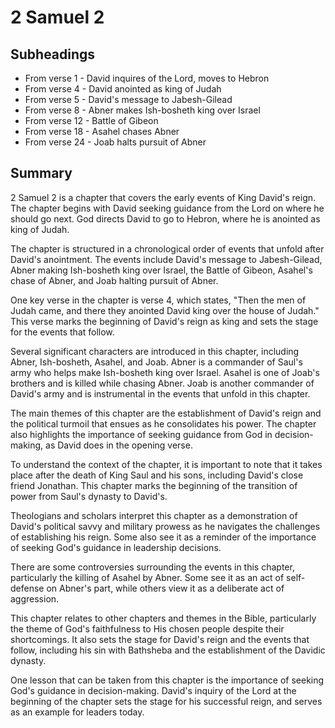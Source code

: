 # 2 Samuel 2

## Subheadings

* From verse 1 - David inquires of the Lord, moves to Hebron
* From verse 4 - David anointed as king of Judah
* From verse 5 - David's message to Jabesh-Gilead
* From verse 8 - Abner makes Ish-bosheth king over Israel
* From verse 12 - Battle of Gibeon
* From verse 18 - Asahel chases Abner
* From verse 24 - Joab halts pursuit of Abner

## Summary

2 Samuel 2 is a chapter that covers the early events of King David's reign. The chapter begins with David seeking guidance from the Lord on where he should go next. God directs David to go to Hebron, where he is anointed as king of Judah.

The chapter is structured in a chronological order of events that unfold after David's anointment. The events include David's message to Jabesh-Gilead, Abner making Ish-bosheth king over Israel, the Battle of Gibeon, Asahel's chase of Abner, and Joab halting pursuit of Abner.

One key verse in the chapter is verse 4, which states, "Then the men of Judah came, and there they anointed David king over the house of Judah." This verse marks the beginning of David's reign as king and sets the stage for the events that follow.

Several significant characters are introduced in this chapter, including Abner, Ish-bosheth, Asahel, and Joab. Abner is a commander of Saul's army who helps make Ish-bosheth king over Israel. Asahel is one of Joab's brothers and is killed while chasing Abner. Joab is another commander of David's army and is instrumental in the events that unfold in this chapter.

The main themes of this chapter are the establishment of David's reign and the political turmoil that ensues as he consolidates his power. The chapter also highlights the importance of seeking guidance from God in decision-making, as David does in the opening verse.

To understand the context of the chapter, it is important to note that it takes place after the death of King Saul and his sons, including David's close friend Jonathan. This chapter marks the beginning of the transition of power from Saul's dynasty to David's.

Theologians and scholars interpret this chapter as a demonstration of David's political savvy and military prowess as he navigates the challenges of establishing his reign. Some also see it as a reminder of the importance of seeking God's guidance in leadership decisions.

There are some controversies surrounding the events in this chapter, particularly the killing of Asahel by Abner. Some see it as an act of self-defense on Abner's part, while others view it as a deliberate act of aggression.

This chapter relates to other chapters and themes in the Bible, particularly the theme of God's faithfulness to His chosen people despite their shortcomings. It also sets the stage for David's reign and the events that follow, including his sin with Bathsheba and the establishment of the Davidic dynasty.

One lesson that can be taken from this chapter is the importance of seeking God's guidance in decision-making. David's inquiry of the Lord at the beginning of the chapter sets the stage for his successful reign, and serves as an example for leaders today.